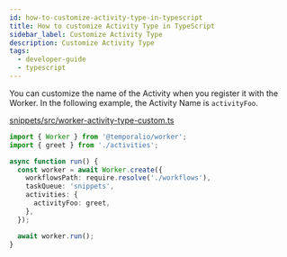 ```yaml
---
id: how-to-customize-activity-type-in-typescript
title: How to customize Activity Type in TypeScript
sidebar_label: Customize Activity Type
description: Customize Activity Type
tags:
  - developer-guide
  - typescript
---
```


You can customize the name of the Activity when you register it with the Worker.
In the following example, the Activity Name is `activityFoo`.

<!--SNIPSTART typescript-custom-activity-type -->
[snippets/src/worker-activity-type-custom.ts](https://github.com/temporalio/samples-typescript/blob/master/snippets/src/worker-activity-type-custom.ts)
```ts
import { Worker } from '@temporalio/worker';
import { greet } from './activities';

async function run() {
  const worker = await Worker.create({
    workflowsPath: require.resolve('./workflows'),
    taskQueue: 'snippets',
    activities: {
      activityFoo: greet,
    },
  });

  await worker.run();
}
```
<!--SNIPEND-->
